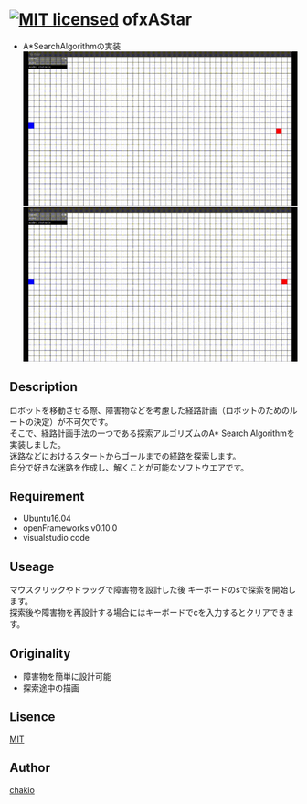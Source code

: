 [![MIT licensed](https://img.shields.io/badge/license-MIT-blue.svg)](LICENSE)
ofxAStar
====

* A*SearchAlgorithmの実装   
![result](https://github.com/chakio/ofxAStar/blob/master/media/demo.gif)  
![result](https://github.com/chakio/ofxAStar/blob/master/media/demo2.gif)
## Description
ロボットを移動させる際、障害物などを考慮した経路計画（ロボットのためのルートの決定）が不可欠です。  
そこで、経路計画手法の一つである探索アルゴリズムのA* Search Algorithmを実装しました。  
迷路などにおけるスタートからゴールまでの経路を探索します。  
自分で好きな迷路を作成し、解くことが可能なソフトウエアです。  

## Requirement 
* Ubuntu16.04
* openFrameworks v0.10.0
* visualstudio code

## Useage
マウスクリックやドラッグで障害物を設計した後
キーボードのsで探索を開始します。  
探索後や障害物を再設計する場合にはキーボードでcを入力するとクリアできます。

## Originality
* 障害物を簡単に設計可能
* 探索途中の描画

## Lisence
[MIT](https://github.com/chakio/ofxAStar/blob/master/LICENSE)

## Author
[chakio](https://github.com/chakio)